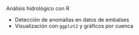Análisis hidrológico con R
- Detección de anomalías en datos de embalses
- Visualización con `ggplot2` y gráficos por cuenca
